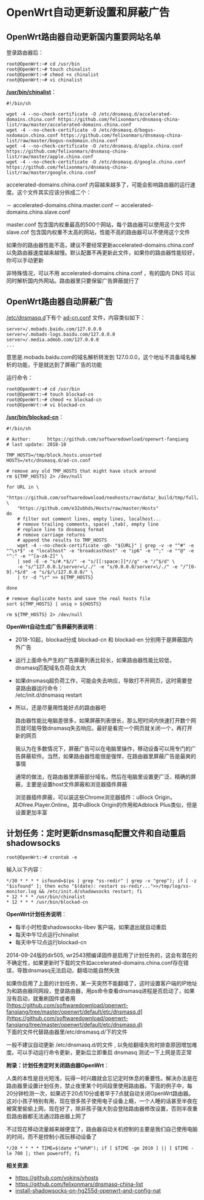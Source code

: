 OpenWrt自动更新设置和屏蔽广告
========================

OpenWrt路由器自动更新国内重要网站名单
--------

登录路由器后：

    root@OpenWrt:~# cd /usr/bin
    root@OpenWrt:~# touch chinalist
    root@OpenWrt:~# chmod +x chinalist
    root@OpenWrt:~# vi chinalist

**[/usr/bin/chinalist](https://github.com/softwaredownload/openwrt-fanqiang/blob/master/openwrt/default/usr/bin/chinalist)**：

    #!/bin/sh

    wget -4 --no-check-certificate -O /etc/dnsmasq.d/accelerated-domains.china.conf https://github.com/felixonmars/dnsmasq-china-list/raw/master/accelerated-domains.china.conf
    wget -4 --no-check-certificate -O /etc/dnsmasq.d/bogus-nxdomain.china.conf https://github.com/felixonmars/dnsmasq-china-list/raw/master/bogus-nxdomain.china.conf
    wget -4 --no-check-certificate -O /etc/dnsmasq.d/apple.china.conf https://github.com/felixonmars/dnsmasq-china-list/raw/master/apple.china.conf
    wget -4 --no-check-certificate -O /etc/dnsmasq.d/google.china.conf https://github.com/felixonmars/dnsmasq-china-list/raw/master/google.china.conf

accelerated-domains.china.conf 内容越来越多了，可能会影响路由器的运行速度。这个文件其实应该分拆成二个：

－ accelerated-domains.china.master.conf
－ accelerated-domains.china.slave.conf

master.conf 包含国内权重最高的500个网站，每个路由器可以使用这个文件
slave.cof 包含国内权重不太高的网站，性能不高的路由器可以不使用这个文件

如果你的路由器性能不高，建议不要经常更新accelerated-domains.china.conf 以免路由器速度越来越慢。默认配置不再更新此文件，如果你的路由器性能较好，你可以手动更新

非特殊情况，可以不用 accelerated-domains.china.conf ，有的国内 DNS 可以同时解析国内外网站。路由器里只要保留广告屏蔽就行了

OpenWrt路由器自动屏蔽广告
--------

[/etc/dnsmasq.d](https://github.com/softwaredownload/openwrt-fanqiang/tree/master/openwrt/default/etc/dnsmasq.d)下有个 [ad-cn.conf](https://github.com/softwaredownload/openwrt-fanqiang/blob/master/openwrt/default/etc/dnsmasq.d/ad-cn.conf) 文件，内容类似如下：

    server=/.mobads.baidu.com/127.0.0.0
    server=/.mobads-logs.baidu.com/127.0.0.0
    server=/.media.admob.com/127.0.0.0
    ...

意思是.mobads.baidu.com的域名解析转发到 127.0.0.0，这个地址不具备域名解析的功能，于是就达到了屏蔽广告的功能

运行命令：

    root@OpenWrt:~# cd /usr/bin
    root@OpenWrt:~# touch blockad-cn
    root@OpenWrt:~# chmod +x blockad-cn
    root@OpenWrt:~# vi blockad-cn

**[/usr/bin/blockad-cn](https://github.com/softwaredownload/openwrt-fanqiang/blob/master/openwrt/default/usr/bin/blockad-cn)**：

    #!/bin/sh

    # Author:      https://github.com/softwaredownload/openwrt-fanqiang
    # last update: 2018-10

    TMP_HOSTS=/tmp/block.hosts.unsorted
    HOSTS=/etc/dnsmasq.d/ad-cn.conf

    # remove any old TMP_HOSTS that might have stuck around
    rm ${TMP_HOSTS} 2> /dev/null

    for URL in \
        "https://github.com/softwaredownload/neohosts/raw/data/_build/tmp/full/hosts" \
        "https://github.com/e32ubhds/Hosts/raw/master/Hosts"
    do
        # filter out comment lines, empty lines, localhost...
        # remove trailing comments, space( ,tab), empty line
        # replace line to dnsmasq format
        # remove carriage returns
        # append the results to TMP_HOSTS
        wget -4 --no-check-certificate -qO- "${URL}" | grep -v -e "^#" -e "^\s*$" -e "localhost" -e "broadcasthost" -e "ip6" -e "^;" -e "^@" -e "^:" -e "^[a-zA-Z]" \
        | sed -E -e "s/#.*$//" -e "s/[[:space:]]*//g" -e "/^$/d" \
        -e "s/^127.0.0.1/server=\/./" -e "s/0.0.0.0/server=\/./" -e "/^[0-9].*$/d" -e "s/$/\/127.0.0.0/" \
        | tr -d "\r" >> ${TMP_HOSTS}

    done

    # remove duplicate hosts and save the real hosts file
    sort ${TMP_HOSTS} | uniq > ${HOSTS}

    rm ${TMP_HOSTS} 2> /dev/null

**OpenWrt自动生成广告屏蔽列表说明**：

- 2018-10起，blockad分成 blockad-cn 和 blockad-en 分别用于是屏蔽国内外广告
- 运行上面命令产生的广告屏蔽列表比较长，如果路由器性能比较低，dnsmasq匹配域名负荷会太大
- 如果dnsmasq超负荷工作，可能会失去响应，导致打不开网页，这时需要登录路由器运行命令：  
    /etc/init.d/dnsmasq restart
- 所以，还是尽量用性能好点的路由器吧

    路由器性能比电脑差很多，如果屏蔽列表很长，那么短时间内快速打开数个网页就可能导致dnsmasq失去响应。最好是看完一个网页就关闭一个，再打开新的网页

    我认为在多数情况下，屏蔽广告可以在电脑里操作，移动设备可以用专门的广告屏蔽软件。当然，如果路由器性能很是强悍，在路由器里屏蔽广告是最爽的事情

    通常的做法，在路由器里屏蔽部分域名，然后在电脑里设置更广泛、精确的屏蔽，主要是设置host文件屏蔽和浏览器插件屏蔽

     浏览器插件屏蔽，可以装这些Chrome浏览器插件：uBlock Origin，ADfree.Player.Online。其中uBlock Origin的作用和Adblock Plus类似，但是设置更加丰富

计划任务：定时更新dnsmasq配置文件和自动重启shadowsocks
--------

    root@OpenWrt:~# crontab -e

输入以下内容：

    */30 * * * * isfound=$(ps | grep "ss-redir" | grep -v "grep"); if [ -z "$isfound" ]; then echo "$(date): restart ss-redir...">>/tmp/log/ss-monitor.log && /etc/init.d/shadowsocks restart; fi
    * 12 * * * /usr/bin/chinalist
    * 12 * * * /usr/bin/blockad-cn

**OpenWrt计划任务说明**：

- 每半小时检查shadowsocks-libev 客户端，如果退出就自动重启
- 每天中午12点运行chinalist
- 每天中午12点运行blockad-cn

2014-09-24版的dir505, wr2543预编译固件是启用了计划任务的，这会有潜在的不确定性，如果更新时下载的文件如accelerated-domains.china.conf存在错误，导致dnsmasq无法启动，翻墙功能自然失效

如果你启用了上面的计划任务，某一天突然不能翻墙了，这时设置客户端的IP地址为和路由器同网段，登录路由器，用ps命令查看dnsmasq进程是否启动了，如果没有启动，就重刷固件或者用  [https://github.com/softwaredownload/openwrt-fanqiang/tree/master/openwrt/default/etc/dnsmasq.d](https://github.com/softwaredownload/openwrt-fanqiang/tree/master/openwrt/default/etc/dnsmasq.d)  
下面的文件代替路由器里/etc/dnsmasq.d/下的文件

一般不建议自动更新 /etc/dnsmasq.d/的文件 , 以免给翻墙失败时排查原因增加难度。可以手动运行命令更新，更新后立即重启 dnsmasq 测试一下上网是否正常

**附录：计划任务定时关闭路由器OpenWrt**：

人类的本性是目光短浅，玩得一时兴趣就会忘记定时休息的重要性。解决办法是在路由器里设置计划任务，禁止夜里某个时间段里使用路由器。下面的例子中，每20分钟检测一次，如果迟于20点10分或者早于7点就自动关闭OpenWrt路由器。这对小孩子特别有用，现在很多孩子使用电子设备上瘾，一个人睡的话甚至半夜在被窝里偷偷上网，现在好了，除非孩子强大到会登陆路由器修改设置，否则半夜重启路由器都无法通过路由器上网了

不过现在移动流量越来越便宜了，路由器自动关机控制的主要是我们自己使用电脑的时间，而不是控制小孩玩移动设备了

    */20 * * * * TIME=$(date +"%H%M"); if [ $TIME -ge 2010 ] || [ $TIME -le 700 ]; then poweroff; fi

**相关资源**:

- https://github.com/vokins/yhosts
- https://github.com/felixonmars/dnsmasq-china-list
- [install-shadowsocks-on-hg255d-openwrt-and-config-nat](http://www.shuyz.com/install-shadowsocks-on-hg255d-openwrt-and-config-nat.html)

